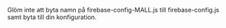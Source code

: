 Glöm inte att byta namn på firebase-config-MALL.js till firebase-config.js samt byta till din konfiguration. 
